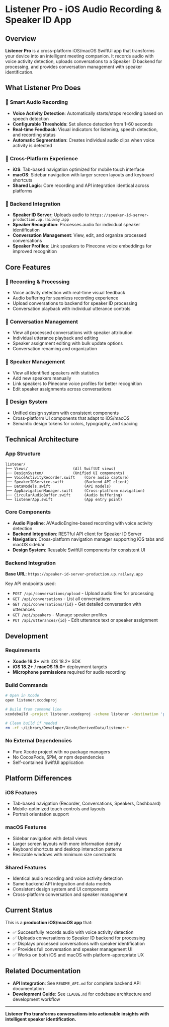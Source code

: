 # Listener Pro - iOS Audio Recording & Speaker ID App

## Overview

**Listener Pro** is a cross-platform iOS/macOS SwiftUI app that transforms your device into an intelligent meeting companion. It records audio with voice activity detection, uploads conversations to a Speaker ID backend for processing, and provides conversation management with speaker identification.

## What Listener Pro Does

### 🎯 **Smart Audio Recording**
- **Voice Activity Detection**: Automatically starts/stops recording based on speech detection
- **Configurable Thresholds**: Set silence detection from 1-60 seconds
- **Real-time Feedback**: Visual indicators for listening, speech detection, and recording status
- **Automatic Segmentation**: Creates individual audio clips when voice activity is detected

### 📱 **Cross-Platform Experience**
- **iOS**: Tab-based navigation optimized for mobile touch interface
- **macOS**: Sidebar navigation with larger screen layouts and keyboard shortcuts
- **Shared Logic**: Core recording and API integration identical across platforms

### 🔄 **Backend Integration**
- **Speaker ID Server**: Uploads audio to `https://speaker-id-server-production.up.railway.app`
- **Speaker Recognition**: Processes audio for individual speaker identification
- **Conversation Management**: View, edit, and organize processed conversations
- **Speaker Profiles**: Link speakers to Pinecone voice embeddings for improved recognition

## Core Features

### 📲 **Recording & Processing**
- Voice activity detection with real-time visual feedback
- Audio buffering for seamless recording experience
- Upload conversations to backend for speaker ID processing
- Conversation playback with individual utterance controls

### 💬 **Conversation Management**
- View all processed conversations with speaker attribution
- Individual utterance playback and editing
- Speaker assignment editing with bulk update options
- Conversation renaming and organization

### 👥 **Speaker Management**
- View all identified speakers with statistics
- Add new speakers manually
- Link speakers to Pinecone voice profiles for better recognition
- Edit speaker assignments across conversations

### 🎨 **Design System**
- Unified design system with consistent components
- Cross-platform UI components that adapt to iOS/macOS
- Semantic design tokens for colors, typography, and spacing

## Technical Architecture

### App Structure
```
listener/
├── Views/                    (All SwiftUI views)
├── DesignSystem/             (Unified UI components)
├── VoiceActivityRecorder.swift    (Core audio capture)
├── SpeakerIDService.swift         (Backend API client) 
├── DataModels.swift               (API models)
├── AppNavigationManager.swift     (Cross-platform navigation)
├── CircularAudioBuffer.swift      (Audio buffering)
└── listenerApp.swift              (App entry point)
```

### Core Components
- **Audio Pipeline**: AVAudioEngine-based recording with voice activity detection
- **Backend Integration**: RESTful API client for Speaker ID Server
- **Navigation**: Cross-platform navigation manager supporting iOS tabs and macOS sidebar
- **Design System**: Reusable SwiftUI components for consistent UI

### Backend Integration
**Base URL**: `https://speaker-id-server-production.up.railway.app`

Key API endpoints used:
- `POST /api/conversations/upload` - Upload audio files for processing
- `GET /api/conversations` - List all conversations  
- `GET /api/conversations/{id}` - Get detailed conversation with utterances
- `GET /api/speakers` - Manage speaker profiles
- `PUT /api/utterances/{id}` - Edit utterance text or speaker assignment

## Development

### Requirements
- **Xcode 16.2+** with iOS 18.2+ SDK
- **iOS 18.2+** / **macOS 15.0+** deployment targets
- **Microphone permissions** required for audio recording

### Build Commands
```bash
# Open in Xcode
open listener.xcodeproj

# Build from command line
xcodebuild -project listener.xcodeproj -scheme listener -destination 'platform=iOS Simulator,name=iPhone 16' build

# Clean build if needed
rm -rf ~/Library/Developer/Xcode/DerivedData/listener-*
```

### No External Dependencies
- Pure Xcode project with no package managers
- No CocoaPods, SPM, or npm dependencies
- Self-contained SwiftUI application

## Platform Differences

### iOS Features
- Tab-based navigation (Recorder, Conversations, Speakers, Dashboard)
- Mobile-optimized touch controls and layouts
- Portrait orientation support

### macOS Features  
- Sidebar navigation with detail views
- Larger screen layouts with more information density
- Keyboard shortcuts and desktop interaction patterns
- Resizable windows with minimum size constraints

### Shared Features
- Identical audio recording and voice activity detection
- Same backend API integration and data models
- Consistent design system and UI components
- Cross-platform conversation and speaker management

## Current Status

This is a **production iOS/macOS app** that:
- ✅ Successfully records audio with voice activity detection
- ✅ Uploads conversations to Speaker ID backend for processing  
- ✅ Displays processed conversations with speaker identification
- ✅ Provides full conversation and speaker management UI
- ✅ Works on both iOS and macOS with platform-appropriate UX

## Related Documentation

- **API Integration**: See `README_API.md` for complete backend API documentation
- **Development Guide**: See `CLAUDE.md` for codebase architecture and development workflow

---

**Listener Pro transforms conversations into actionable insights with intelligent speaker identification.**